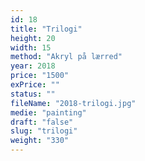 ```yaml
---
id: 18
title: "Trilogi"
height: 20
width: 15
method: "Akryl på lærred"
year: 2018
price: "1500"
exPrice: ""
status: ""
fileName: "2018-trilogi.jpg"
medie: "painting"
draft: "false"
slug: "trilogi"
weight: "330"
---
```

